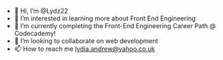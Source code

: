 - 👋 Hi, I’m @Lydz22
- 👀 I’m interested in learning more about Front End Engineering
- 🌱 I’m currently completing the Front-End Engineering Career Path @ Codecademy!
- 💞️ I’m looking to collaborate on web development
- 📫 How to reach me lydia.andrew@yahoo.co.uk

<!---
Lydz22/Lydz22 is a ✨ special ✨ repository because its `README.md` (this file) appears on your GitHub profile.
You can click the Preview link to take a look at your changes.
--->

